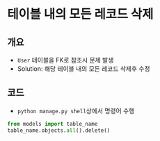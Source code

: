 # 테이블 내의 모든 레코드 삭제

## 개요
* `User` 테이블을 FK로 참조시 문제 발생
* Solution: 해당 테이블 내의 모든 레코드 삭제후 수정

## 코드
* `python manage.py shell`상에서 명령어 수행
```python
from models import table_name
table_name.objects.all().delete()
```
